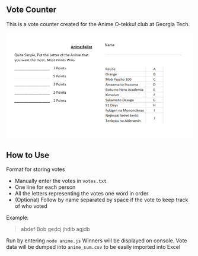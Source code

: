Vote Counter
------------
This is a vote counter created for the Anime O-tekku! club at Georgia Tech.

![Ballot used for fall 2016 voting](fall%202016%20ballot.PNG)

How to Use
----------
 
Format for storing votes

- Manually enter the votes in `votes.txt`
- One line for each person  
- All the letters representing the votes one word in order 
- (Optional) Follow by name separated by space if the vote to keep track of who voted

Example:
> abdef Bob
>gedcj
>jhdib
>agjdb

Run by entering `node anime.js`
Winners will be displayed on console.
Vote data will be dumped into `anime_sum.csv` to be easily imported into Excel
